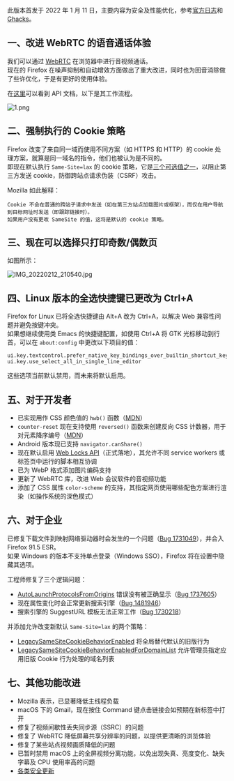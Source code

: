 此版本首发于 2022 年 1 月 11 日，主要内容为安全及性能优化，参考[官方日志](https://www.mozilla.org/en-US/firefox/96.0/releasenotes/)和 [Ghacks](https://www.ghacks.net/2022/01/11/mozilla-firefox-96-0-release-here-is-what-is-new/)。

## 一、改进 WebRTC 的语音通话体验

我们可以通过 [WebRTC](https://en.wikipedia.org/wiki/WebRTC) 在浏览器中进行音视频通话。  
现在的 Firefox 在噪声抑制和自动增效方面做出了重大改进，同时也为回音消除做了些许优化，于是有更好的使用体验。

在[这里](https://developer.mozilla.org/zh-CN/docs/Web/API/WebRTC_API)可以看到 API 文档，以下是其工作流程。

![1.png](https://s2.loli.net/2022/02/12/HljG3yqF1zabNEw.png)

## 二、强制执行的 Cookie 策略

Firefox 改变了来自同一域而使用不同方案（如 HTTPS 和 HTTP）的 cookie 处理方案，就算是同一域名的指令，他们也被认为是不同的。  
即现在默认执行 `Same-Site=lax` 的 cookie 策略，它是[三个可选值之一](https://www.ruanyifeng.com/blog/2019/09/cookie-samesite.html)，以阻止第三方发送 cookie，防御跨站点请求伪装（CSRF）攻击。

Mozilla 如此解释：

```
Cookie 不会在普通的跨站子请求中发送（如在第三方站点加载图片或框架），而仅在用户导航到目标网址时发送（即跟踪链接时）。
如果用户没有更改 SameSite 的值，这将是默认的 cookie 策略。
```

## 三、现在可以选择只打印奇数/偶数页

如图所示：

![IMG_20220212_210540.jpg](https://s2.loli.net/2022/02/12/r5Y2pyv6lVRGTk3.jpg)

## 四、Linux 版本的全选快捷键已更改为 Ctrl+A

Firefox for Linux 已将全选快捷键由 Alt+A 改为 Ctrl+A，以解决 Web 兼容性问题并避免按键冲突。  
如果想继续使用类 Emacs 的快捷键配置，如使用 Ctrl+A 将 GTK 光标移动到行首，可以在 `about:config` 中更改以下项目的值：

```
ui.key.textcontrol.prefer_native_key_bindings_over_builtin_shortcut_key_definitions
ui.key.use_select_all_in_single_line_editor
```

这些选项当前默认禁用，而未来将默认启用。

## 五、对于开发者

+ 已实现用作 CSS 颜色值的 `hwb()` 函数（[MDN](https://developer.mozilla.org/en-US/docs/Web/CSS/color_value/hwb())）
+ `counter-reset` 现在支持使用 `reversed()` 函数来创建反向 CSS 计数器，用于对元素降序编号（[MDN](https://developer.mozilla.org/en-US/docs/Web/CSS/CSS_Counter_Styles/Using_CSS_counters#reversed_counters)）
+ Android 版本现已支持 `navigator.canShare() `
+ 现在默认启用 [Web Locks API](https://developer.mozilla.org/en-US/docs/Web/API/Web_Locks_API)（正式落地），其允许不同 service workers 或标签页中运行的脚本相互协调
+ 已为 WebP 格式添加图片编码支持
+ 更新了 WebRTC 库，改进 Web 会议软件的音视频功能
+ 添加了 CSS 属性 `color-scheme` 的支持，其指定网页使用哪些配色方案进行渲染（如操作系统的深色模式）

## 六、对于企业

已修复下载文件到映射网络驱动器时会发生的一个问题（[Bug 1731049](https://bugzilla.mozilla.org/show_bug.cgi?id=1731049)），并合入 Firefox 91.5 ESR。  
如果 Windows 的版本不支持单点登录（Windows SSO），Firefox 将在设置中隐藏其选项。

工程师修复了三个逻辑问题：

+ [AutoLaunchProtocolsFromOrigins](https://github.com/mozilla/policy-templates/blob/master/README.md#autolaunchprotocolsfromorigins) 错误没有被正确显示（[Bug 1737605](https://bugzilla.mozilla.org/show_bug.cgi?id=1737605)）
+ 现在属性变化时会正常更新搜索引擎（[Bug 1481946](https://bugzilla.mozilla.org/show_bug.cgi?id=1481946)）
+ 搜索引擎的 SuggestURL  模板无法正常工作（[Bug 1730218](https://bugzilla.mozilla.org/show_bug.cgi?id=1730218)）

并添加允许改变新默认 `Same-Site=lax` 的两个策略：

+ [LegacySameSiteCookieBehaviorEnabled](https://github.com/mozilla/policy-templates/blob/master/README.md#legacysamesitecookiebehaviorenabled) 将全局替代默认的旧版行为
+ [LegacySameSiteCookieBehaviorEnabledForDomainList](https://github.com/mozilla/policy-templates/blob/master/README.md#legacysamesitecookiebehaviorenabledfordomainlist) 允许管理员指定应用旧版 Cookie 行为处理的域名列表

## 七、其他功能改进

+ Mozilla 表示，已显著降低主线程负载
+ macOS 下的 Gmail，现在按住 Command 键点击链接会如预期在新标签中打开
+ 修复了视频间歇性丢失同步源（SSRC）的问题
+ 修复了 WebRTC 降低屏幕共享分辨率的问题，以提供更清晰的浏览体验
+ 修复了某些站点视频画质降低的问题
+ 已暂时禁用 macOS 上的全屏视频分离功能，以免出现失真、亮度变化、缺失字幕及 CPU 使用率高的问题
+ [各类安全更新](https://www.mozilla.org/security/advisories/mfsa2022-01/)